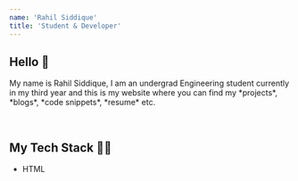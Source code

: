 ```yaml
---
name: 'Rahil Siddique'
title: 'Student & Developer'
---
```

<article class="prose border lg:prose-xl prose-slate">
<h2> Hello 👋 </h2>
<p class="text-lg text-justify dark:text-gray-500">
My name is Rahil Siddique, I am an undergrad Engineering student currently in my third year and this is my website where you can find my *projects*, *blogs*, *code snippets*, *resume* etc.
</p>
<br>
<h2>
My Tech Stack 🧑‍💻 <br>
</h2>
<ul>
    <li>HTML</li>
</ul>
</article>



